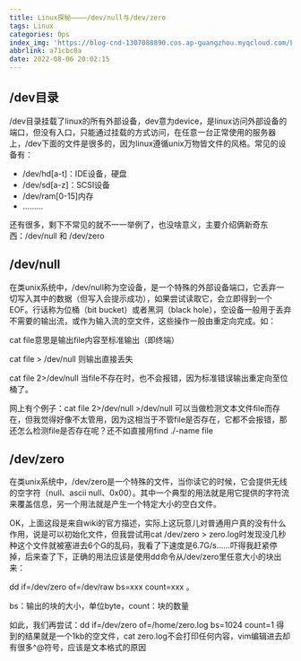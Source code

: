 ```yaml
---
title: Linux探秘————/dev/null与/dev/zero
tags: Linux
categories: Ops
index_img: 'https://blog-cnd-1307088890.cos.ap-guangzhou.myqcloud.com/Linux.jpg'
abbrlink: a71cbc0a
date: 2022-08-06 20:02:15
---
```


<!-- more -->

## /dev目录

/dev目录挂载了linux的所有外部设备，dev意为device，是linux访问外部设备的端口，但没有入口，只能通过挂载的方式访问，在任意一台正常使用的服务器上，/dev下面的文件是很多的，因为linux遵循unix万物皆文件的风格。常见的设备有：

- /dev/hd[a-t]：IDE设备，硬盘
- /dev/sd[a-z]：SCSI设备
- /dev/ram[0-15]内存
- ………

还有很多，剩下不常见的就不一一举例了，也没啥意义，主要介绍俩新奇东西：/dev/null 和 /dev/zero

 

## /dev/null

在类unix系统中，/dev/null称为空设备，是一个特殊的外部设备端口，它丢弃一切写入其中的数据（但写入会提示成功），如果尝试读取它，会立即得到一个EOF。行话称为位桶（bit bucket）或者黑洞（black hole），空设备一般用于丢弃不需要的输出流，或作为输入流的空文件，这些操作一般由重定向完成。如：

cat file意思是输出file内容至标准输出（即终端）

cat file > /dev/null 则输出直接丢失

cat file 2>/dev/null 当file不存在时，也不会报错，因为标准错误输出重定向至位桶了。

 

网上有个例子：cat file 2>/dev/null >/dev/null 可以当做检测文本文件file而存在，但我觉得好像不太管用，因为这相当于不管file是否存在，它都不会报错，那还怎么检测file是否存在呢？还不如直接用find ./-name file

 

## /dev/zero

在类unix系统中，/dev/zero是一个特殊的文件，当你读它的时候，它会提供无线的空字符（null、ascii null、0x00）。其中一个典型的用法就是用它提供的字符流来覆盖信息，另一个用法就是产生一个特定大小的空白文件。

 

OK，上面这段是来自wiki的官方描述，实际上这玩意儿对普通用户真的没有什么作用，说是可以初始化文件，但我尝试用cat /dev/zero > zero.log时发现没几秒种这个文件就被塞进去6个G的乱码，我看了下速度是6.7G/s……吓得我赶紧停掉，后来查了下，正确的用法应该是使用dd命令从/dev/zero里任意大小的块出来：

 

dd if=/dev/zero of=/dev/raw bs=xxx count=xxx 。

bs：输出的块的大小，单位byte，count：块的数量

 

如此，我们再尝试：dd if=/dev/zero of=/home/zero.log bs=1024 count=1 得到的结果就是一个1kb的空文件，cat zero.log不会打印任何内容，vim编辑进去却有很多^@符号，应该是文本格式的原因
